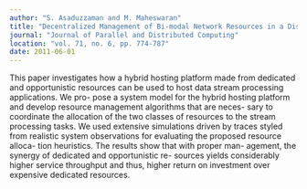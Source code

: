 ```yaml
---
author: "S. Asaduzzaman and M. Maheswaran"
title: "Decentralized Management of Bi-modal Network Resources in a Distributed Stream Processing Platform"
journal: "Journal of Parallel and Distributed Computing"
location: "vol. 71, no. 6, pp. 774-787"
date: 2011-06-01
---
```

This paper investigates how a hybrid hosting platform made from dedicated and opportunistic resources can be used to host data stream processing applications. We pro- pose a system model for the hybrid hosting platform and develop resource management algorithms that are neces- sary to coordinate the allocation of the two classes of resources to the stream processing tasks. We used extensive simulations driven by traces styled from realistic system observations for evaluating the proposed resource alloca- tion heuristics. The results show that with proper man- agement, the synergy of dedicated and opportunistic re- sources yields considerably higher service throughput and thus, higher return on investment over expensive dedicated resources.